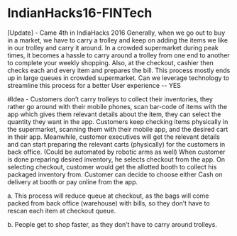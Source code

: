 # IndianHacks16-FINTech
[Update] - Came 4th in IndiaHacks 2016
Generally, when we go out to buy in a market, we have to carry a trolley and keep on adding the items we like in our trolley and carry it around. In a crowded supermarket during peak times, it becomes a hassle to carry around a trolley from one end to another to complete your weekly shopping. Also, at the checkout, cashier then checks each and every item and prepares the bill. This process mostly ends up in large queues in crowded supermarket.  Can we leverage technology to streamline this process for a better User experience -- YES

#Idea - 
Customers don’t carry trolleys to collect their inventories, they rather go around with their mobile phones, scan bar-code of items with the app which gives them relevant details about the item, they can select the quantity they want in the app.
Customers keep checking items physically in the supermarket, scanning them with their mobile app, and the desired cart in their app. Meanwhile, customer executives will get the relevant details and can start preparing the relevant carts (physically) for the customers in back office. (Could be automated by robotic arms as well)
When customer is done preparing desired inventory, he selects checkout from the app. On selecting checkout, customer would get the allotted booth to collect his packaged inventory from. Customer can decide to choose either Cash on delivery at booth or pay online from the app. 

a. This process will reduce queue at checkout, as the bags will come packed from back office (warehouse) with bills, so they don’t have to rescan each item at checkout queue.

b. People get to shop faster, as they don’t have to carry around trolleys.

